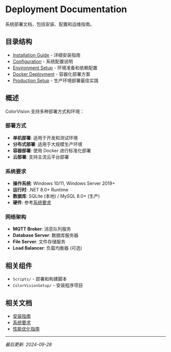 # Deployment Documentation

系统部署文档，包括安装、配置和运维指南。

## 目录结构

- [Installation Guide](installation-guide.md) - 详细安装指南
- [Configuration](configuration.md) - 系统配置说明
- [Environment Setup](environment-setup.md) - 环境准备和依赖配置
- [Docker Deployment](docker-deployment.md) - 容器化部署方案
- [Production Setup](production-setup.md) - 生产环境部署最佳实践

## 概述

ColorVision 支持多种部署方式和环境：

### 部署方式

- **单机部署**: 适用于开发和测试环境
- **分布式部署**: 适用于大规模生产环境
- **容器部署**: 使用 Docker 进行标准化部署
- **云部署**: 支持主流云平台部署

### 系统要求

- **操作系统**: Windows 10/11, Windows Server 2019+
- **运行时**: .NET 8.0+ Runtime
- **数据库**: SQLite (本地) / MySQL 8.0+ (生产)
- **硬件**: 参考[系统要求](../getting-started/prerequisites/系统要求.md)

### 网络架构

- **MQTT Broker**: 消息队列服务
- **Database Server**: 数据库服务器
- **File Server**: 文件存储服务
- **Load Balancer**: 负载均衡器 (可选)

## 相关组件

- `Scripts/` - 部署和构建脚本
- `ColorVisionSetup/` - 安装程序项目

## 相关文档

- [安装指南](../getting-started/installation/安装_ColorVision.md)
- [系统要求](../getting-started/prerequisites/系统要求.md)
- [性能优化指南](../performance/README.md)

---

*最后更新: 2024-09-28*